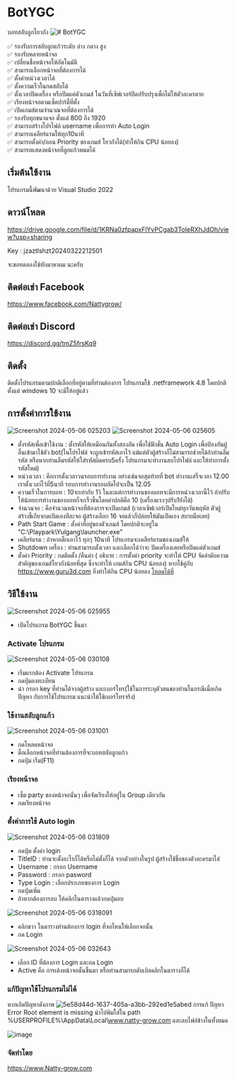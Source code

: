 # BotYGC
บอทสลับลูกโยวกัง 
![# BotYGC](https://github.com/nattikomatti/-BotYGC/assets/45087644/12bdbbaa-81b0-4673-bd78-da73adfa9639)

✅ รองรับการสลับลูกแก้วระดับ ล่าง กลาง สูง\
✅ รองรับหลายหน้าจอ\
✅ เปลี่ยนชื่อหน้าจอให้อัตโนมัติ\
✅ สามารถเลือกหน้าจอที่ต้องการได้\
✅ ตั้งค่าหน่วงเวลาได้\
✅ ตั้งความเร็วในกดสลับได้\
✅ ตั้งเวลาปิดเครื่อง หรือปิดแค่ตัวเกมส์ ในวันที่เซิฟเวอร์ปิดปรับปรุงเพื่อไม่ให้ตัวละครตาย\
✅ เรียงหน้าจอตามเซ็ตปาร์ตี้ที่ตั้ง\
✅ เปิดเกมส์ตามจำนวณจอที่ต้องการได้\
✅ รองรับทุกขนาดจอ ตั้งแต่ 800 ถึง 1920\
✅ สามารถสร้างโปรไฟล์ username เพื่อการทำ Auto Login\
✅ สามารถเคลียร์แรมให้ทุก10นาที\
✅ สามารถตั้งค่า/ถอน Priority ของเกมส์ โยวกังได้(ทำให้กิน CPU น้อยลง)\
✅ สามารถแสดงหน้าจอที่ลูกแก้วหมดได้

## เริ่มต้นใช้งาน
โปรแกรมนี้พัฒนาด้วย Visual Studio 2022

## ดาวน์โหลด
<a>https://drive.google.com/file/d/1KRNa0zfpapxFlYvPCgab3ToIeRXhJdOh/view?usp=sharing</a>

Key : jzaztlshzt20240322212501

จะขอทดลองใช้ทักมาหาผม นะครับ
## ติดต่อเช่า Facebook
<a>https://www.facebook.com/Nattygrow/</a>
## ติดต่อเช่า Discord
<a>https://discord.gg/tmZ5frsKq9</a>

## ติดตั้ง
ติดตั้งโปรแกรมตามปกติเลือกที่อยู่ตามที่ท่านต้องการ โปรแกรมใช้ .netframework 4.8 โดยปกติ ตั้งแต่ windows 10 จะมีให้อยู่แล้ว

## การตั้งค่าการใช้งาน

![Screenshot 2024-05-06 025203](https://github.com/nattikomatti/-BotYGC/assets/45087644/5bfbeece-cf78-4ff0-8d26-d25da5098999)
![Screenshot 2024-05-06 025605](https://github.com/nattikomatti/-BotYGC/assets/45087644/265dcc2f-e632-42ad-97d0-0952b6f90a98)
- ตั้งรหัสเพื่อเข้าใช้งาน : ตั้งรหัสให้เหมือนกันทั้งสองอัน เพื่อใช้ฟังชั่น Auto Login เพื่อป้องกันผู้อื่นเข้ามาใช้ตัว bot(ในโปรไฟล์ จะถูกเข้ารหัสเอาไว้ แม้แต่ตัวผู้สร้างก็ไม่สามารถช่วยได้ถ้าท่านลืมรหัส หรือหากท่านลืมรหัสให้ใส่รหัสผิดครบ5ครั้ง โปรแกรมจะทำงานลบโปรไฟล์ และให้ทำการตั้งรหัสใหม่)
- หน่วงเวลา : คือการตั้งเวลาวนรอบการทำงาน อย่างเช่นจอสุดท้ายที่ bot ทำงานเสร็จเวลา 12.00 เราตั้งเวลา่ไว้ที่5นาที  รอบการทำงานรอบถัดไปจะเป็น 12.05
- ความเร็วในการบอท : 10จะเท่ากับ 1วิ ในละแต่การทำงานของบอทจะมีการหน่วงเวลานี้ไว้ ถ้าปรับให้น้อยการทำงานของบอทก็จะเร็วขึ้นโดยค่าปกติคือ 10 (เครื่องแรงๆปรับ1ยังได้)
- จำนวนจอ : คือจำนวนหน้าจอที่ต้องการจะเปิดเกมส์ (เวลาเซิฟเวอร์เปิดใหม่ทุกวันพฤหัส ตัวผู้สร้างขี้เกียจกดเปิดเองทีละจอ ผู้สร้างเลือก 16 จอแล้วก็ปล่อยให้มันเปิดเอง สบายมือเลย)
- Path Start Game : ตั้งค่าที่อยู่ของตัวเกมส์  โดยปกติจะอยู่ใน "C:\Playpark\Yulgang\launcher.exe"
- เคลียร์แรม : ถ้าหากติ๊กเอาไว้ ทุกๆ 10นาที โปรแกรมจะเคลียร์แรมของเกมส์ให้
- Shutdown เครื่อง : ท่านสามารถตั้งเวลา และเลือกได้ว่าจะ ปิดเครื่องเลยหรือปิดแค่ตัวเกมส์
- ตั้งค่า Priority : กดติดตั้ง /คืนค่า ( อธิบาย : การตั้งค่า priority จะทำให้ CPU จัดลำดับความสำคัญของเกมส์โยวกังน้อยที่สุด ซึ่งจะทำให้ เกมส์กิน CPU น้อยลง) หากใช้คู่กับ <a>https://www.guru3d.com</a> ยิ่งทำให้กิน CPU น้อยลง  <a href="https://www.guru3d.com/download/rtss-rivatuner-statistics-server-download/">โหลดได้ที่</a>
  

## วิธีใช้งาน
![Screenshot 2024-05-06 025955](https://github.com/nattikomatti/-BotYGC/assets/45087644/a695177c-1245-4557-84b3-4ec880753291)
- เปิดโปรแกรม BotYGC ขึ้นมา
### Activate โปรแกรม
![Screenshot 2024-05-06 030108](https://github.com/nattikomatti/-BotYGC/assets/45087644/2ddb65cd-2cd8-42b6-8a25-16257b8de746)

- เริ่มแรกต้อง Activate โปรแกรม
- กดปุ่มลงทะเบียน
- นำ กรอก key ที่ท่านได้จากผู้สร้าง และเบอร์โทร(ใช้ในการระบุตัวตนของท่านในกรณีเมื่อเกิดปัญหา กับการใช้โปรแกรม แนะนำให้ใช้เบอร์โทรจริง)

  
### ใช้งานสลับลูกแก้ว
![Screenshot 2024-05-06 031001](https://github.com/nattikomatti/-BotYGC/assets/45087644/10796add-d80c-4e13-b162-4151d62f53d4)
- กดโหลดหน้าจอ
- ติ๊กเลือกหน้าจอที่ท่านต้องการที่จะบอทสลับลูกแก้ว
- กดปุ่ม เริ่ม(F11)

  
### เรียงหน้าจอ
- เซ็ต party ของหน้าจอนั่นๆ เพื่อจัดเรียงให้อยู่ใน Group เดียวกัน
- กดเรียงหน้าจอ

### ตั้งค่าการใช้  Auto login
![Screenshot 2024-05-06 031809](https://github.com/nattikomatti/-BotYGC/assets/45087644/f94e4606-7f1a-425d-bdb5-8e02403d462d)

- กดปุ่ม ตั้งค่า login
- TitleID : ท่านจะตั้งอะไรก็ได้หรือไม่ตั้งก็ได้ จากตัวอย่างในรูป ผู้สร้างใช้ชื่อของตัวละครมาใส่
- Username : กรอก Username
- Password : กรอก pasword
- Type Login : เลือกประเภทของการ Login
- กดปุ่มเพิ่ม
- ถ้าหากต้องการลบ ให้คลิกในตารางแล้วกดปุ่มลบ

![Screenshot 2024-05-06 0318091](https://github.com/nattikomatti/-BotYGC/assets/45087644/ec06b7fd-99c1-4f7f-9658-617e9ac62935)


- คลิกขวา ในตารางท่านต้องการ login ที่จอไหนให้เลือกจอนั้น
- กด Login
  
![Screenshot 2024-05-06 032643](https://github.com/nattikomatti/-BotYGC/assets/45087644/c44caed7-1e24-4cc8-b405-37c5272cd9c0)

- เลือก ID ที่ต้องการ Login และกด Login
- Active คือ การเด้งหน้าจอนั้นขึ้นมา หรือท่านสามารถดับเบิลคลิกในตารางก็ได้

### แก้ปัญหาใช้โปรแกรมไม่ได้
หากเกิดปัญหาดังภาพ
![5e58d44d-1637-405a-a3bb-292ed1e5abed](https://github.com/nattikomatti/BotYGC/assets/45087644/7024b720-906e-405e-a832-da3f86663156)
การแก้ ปัญหา  Error Root element is missing
นำไปพิมใส่ใน path    %USERPROFILE%\AppData\Local\www.natty-grow.com
 และลบไฟล์ข้างในทั้งหมด

![image](https://github.com/nattikomatti/BotYGC/assets/45087644/64cf48e1-e6a3-43ff-9f4a-92ad693cecf7)

### จัดทำโดย
<a>https://www.Natty-grow.com</a>
